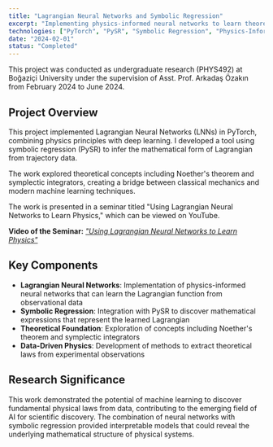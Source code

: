 ```yaml
---
title: "Lagrangian Neural Networks and Symbolic Regression"
excerpt: "Implementing physics-informed neural networks to learn theoretical quantities like the Lagrangian from trajectory data using symbolic regression"
technologies: ["PyTorch", "PySR", "Symbolic Regression", "Physics-Informed ML", "Classical Mechanics"]
date: "2024-02-01"
status: "Completed"
---
```


This project was conducted as undergraduate research (PHYS492) at Boğaziçi University under the supervision of Asst. Prof. Arkadaş Özakın from February 2024 to June 2024.

## Project Overview

This project implemented Lagrangian Neural Networks (LNNs) in PyTorch, combining physics principles with deep learning. I developed a tool using symbolic regression (PySR) to infer the mathematical form of Lagrangian from trajectory data. 

The work explored theoretical concepts including Noether's theorem and symplectic integrators, creating a bridge between classical mechanics and modern machine learning techniques.

The work is presented in a seminar titled "Using Lagrangian Neural Networks to Learn Physics," which can be viewed on YouTube.

**Video of the Seminar:** [*"Using Lagrangian Neural Networks to Learn Physics"*](https://www.youtube.com/watch?v=Rbu45RuJc1c)

## Key Components

- **Lagrangian Neural Networks**: Implementation of physics-informed neural networks that can learn the Lagrangian function from observational data
- **Symbolic Regression**: Integration with PySR to discover mathematical expressions that represent the learned Lagrangian
- **Theoretical Foundation**: Exploration of concepts including Noether's theorem and symplectic integrators
- **Data-Driven Physics**: Development of methods to extract theoretical laws from experimental observations


## Research Significance

This work demonstrated the potential of machine learning to discover fundamental physical laws from data, contributing to the emerging field of AI for scientific discovery. The combination of neural networks with symbolic regression provided interpretable models that could reveal the underlying mathematical structure of physical systems.


